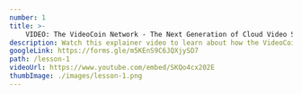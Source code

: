 ```yaml
---
number: 1
title: >-
    VIDEO: The VideoCoin Network - The Next Generation of Cloud Video Services
description: Watch this explainer video to learn about how the VideoCoin Network works, and the three key functionalities of the network.
googleLink: https://forms.gle/m5KEnS9C6JQXjySD7
path: /lesson-1
videoUrl: https://www.youtube.com/embed/SKQo4cx202E
thumbImage: ./images/lesson-1.png
---
```

